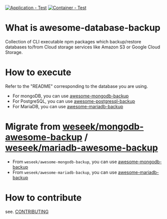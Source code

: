 [![Application - Test](https://github.com/weseek/awesome-database-backup/actions/workflows/app-test.yaml/badge.svg)](https://github.com/weseek/awesome-database-backup/actions/workflows/app-test.yaml)
[![Container - Test](https://github.com/weseek/awesome-database-backup/actions/workflows/container-test.yaml/badge.svg)](https://github.com/weseek/awesome-database-backup/actions/workflows/container-test.yaml)

# What is awesome-database-backup

Collection of CLI executable npm packages which backup/restore databases to/from Cloud storage services like Amazon S3 or Google Cloud Storage.

# How to execute

Refer to the "README" corresponding to the database you are using.

- For mongoDB, you can use [awesome-mongodb-backup](./apps/awesome-mongodb-backup)
- For PostgreSQL, you can use [awesome-postgresql-backup](./apps/awesome-postgresql-backup)
- For MariaDB, you can use [awesome-mariadb-backup](./apps/awesome-mariadb-backup)

# Migrate from [weseek/mongodb-awesome-backup](https://github.com/weseek/mongodb-awesome-backup) / [weseek/mariadb-awesome-backup](https://github.com/weseek/mariadb-awesome-backup)

- From `weseek/awesome-mongodb-backup`, you can use [awesome-mongodb-backup](./apps/awesome-mongodb-backup)
- From `weseek/awesome-mariadb-backup`, you can use [awesome-mariadb-backup](./apps/awesome-mariadb-backup)

# How to contribute

see. [CONTRIBUTING](./CONTRIBUTING.md)

